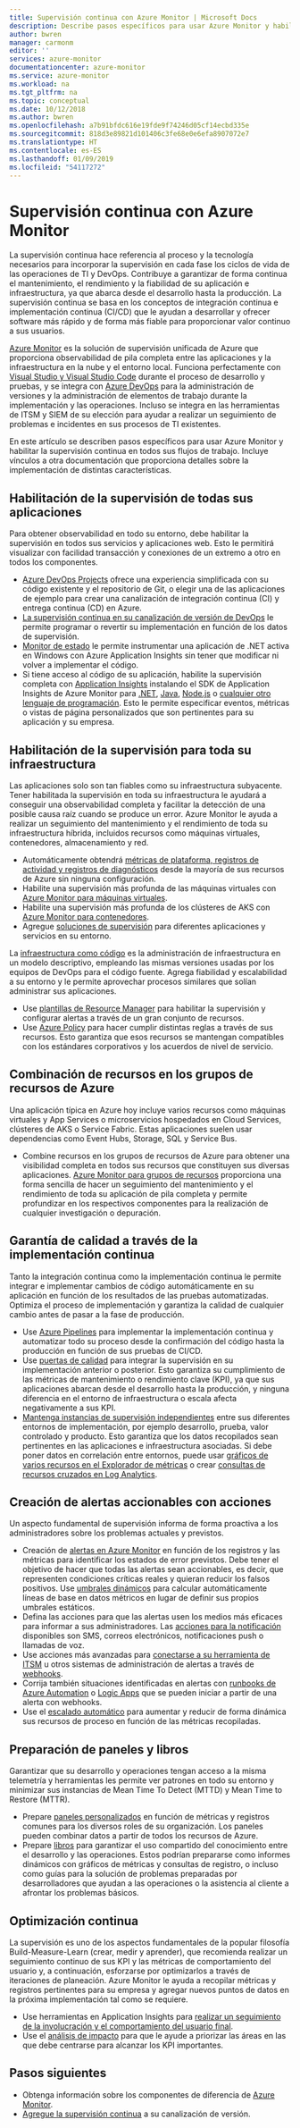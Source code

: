 ```yaml
---
title: Supervisión continua con Azure Monitor | Microsoft Docs
description: Describe pasos específicos para usar Azure Monitor y habilitar la supervisión continua en todos sus flujos de trabajo.
author: bwren
manager: carmonm
editor: ''
services: azure-monitor
documentationcenter: azure-monitor
ms.service: azure-monitor
ms.workload: na
ms.tgt_pltfrm: na
ms.topic: conceptual
ms.date: 10/12/2018
ms.author: bwren
ms.openlocfilehash: a7b91bfdc616e19fde9f74246d05cf14ecbd335e
ms.sourcegitcommit: 818d3e89821d101406c3fe68e0e6efa8907072e7
ms.translationtype: HT
ms.contentlocale: es-ES
ms.lasthandoff: 01/09/2019
ms.locfileid: "54117272"
---
```

# <a name="continuous-monitoring-with-azure-monitor"></a>Supervisión continua con Azure Monitor

La supervisión continua hace referencia al proceso y la tecnología necesarios para incorporar la supervisión en cada fase los ciclos de vida de las operaciones de TI y DevOps. Contribuye a garantizar de forma continua el mantenimiento, el rendimiento y la fiabilidad de su aplicación e infraestructura, ya que abarca desde el desarrollo hasta la producción. La supervisión continua se basa en los conceptos de integración continua e implementación continua (CI/CD) que le ayudan a desarrollar y ofrecer software más rápido y de forma más fiable para proporcionar valor continuo a sus usuarios.

[Azure Monitor](overview.md) es la solución de supervisión unificada de Azure que proporciona observabilidad de pila completa entre las aplicaciones y la infraestructura en la nube y el entorno local. Funciona perfectamente con [Visual Studio y Visual Studio Code](https://visualstudio.microsoft.com/) durante el proceso de desarrollo y pruebas, y se integra con [Azure DevOps](/azure/devops/user-guide/index) para la administración de versiones y la administración de elementos de trabajo durante la implementación y las operaciones. Incluso se integra en las herramientas de ITSM y SIEM de su elección para ayudar a realizar un seguimiento de problemas e incidentes en sus procesos de TI existentes.

En este artículo se describen pasos específicos para usar Azure Monitor y habilitar la supervisión continua en todos sus flujos de trabajo. Incluye vínculos a otra documentación que proporciona detalles sobre la implementación de distintas características.


## <a name="enable-monitoring-for-all-your-applications"></a>Habilitación de la supervisión de todas sus aplicaciones
Para obtener observabilidad en todo su entorno, debe habilitar la supervisión en todos sus servicios y aplicaciones web. Esto le permitirá visualizar con facilidad transacción y conexiones de un extremo a otro en todos los componentes.

- [Azure DevOps Projects](../devops-project/overview.md) ofrece una experiencia simplificada con su código existente y el repositorio de Git, o elegir una de las aplicaciones de ejemplo para crear una canalización de integración continua (CI) y entrega continua (CD) en Azure.
- [La supervisión continua en su canalización de versión de DevOps](../azure-monitor/app/continuous-monitoring.md) le permite programar o revertir su implementación en función de los datos de supervisión.
- [Monitor de estado](../azure-monitor/app/monitor-performance-live-website-now.md) le permite instrumentar una aplicación de .NET activa en Windows con Azure Application Insights sin tener que modificar ni volver a implementar el código.
- Si tiene acceso al código de su aplicación, habilite la supervisión completa con [Application Insights](../azure-monitor/app/app-insights-overview.md) instalando el SDK de Application Insights de Azure Monitor para [.NET](../azure-monitor/learn/quick-monitor-portal.md), [Java](../azure-monitor/learn/java-quick-start.md), [Node.js](../azure-monitor/learn/nodejs-quick-start.md) o [cualquier otro lenguaje de programación](../azure-monitor/app/platforms.md). Esto le permite especificar eventos, métricas o vistas de página personalizados que son pertinentes para su aplicación y su empresa.



## <a name="enable-monitoring-for-your-entire-infrastructure"></a>Habilitación de la supervisión para toda su infraestructura
Las aplicaciones solo son tan fiables como su infraestructura subyacente. Tener habilitada la supervisión en toda su infraestructura le ayudará a conseguir una observabilidad completa y facilitar la detección de una posible causa raíz cuando se produce un error. Azure Monitor le ayuda a realizar un seguimiento del mantenimiento y el rendimiento de toda su infraestructura híbrida, incluidos recursos como máquinas virtuales, contenedores, almacenamiento y red.

- Automáticamente obtendrá [métricas de plataforma, registros de actividad y registros de diagnósticos](platform/data-sources.md) desde la mayoría de sus recursos de Azure sin ninguna configuración.
- Habilite una supervisión más profunda de las máquinas virtuales con [Azure Monitor para máquinas virtuales](insights/vminsights-overview.md).
-  Habilite una supervisión más profunda de los clústeres de AKS con [Azure Monitor para contenedores](insights/container-insights-overview.md).
- Agregue [soluciones de supervisión](insights/solutions-inventory.md) para diferentes aplicaciones y servicios en su entorno.


La [infraestructura como código](/devops/learn/what-is-infrastructure-as-code) es la administración de infraestructura en un modelo descriptivo, empleando las mismas versiones usadas por los equipos de DevOps para el código fuente. Agrega fiabilidad y escalabilidad a su entorno y le permite aprovechar procesos similares que solían administrar sus aplicaciones.

-  Use [plantillas de Resource Manager](platform/template-workspace-configuration.md) para habilitar la supervisión y configurar alertas a través de un gran conjunto de recursos.
- Use [Azure Policy](../governance/policy/overview.md) para hacer cumplir distintas reglas a través de sus recursos. Esto garantiza que esos recursos se mantengan compatibles con los estándares corporativos y los acuerdos de nivel de servicio. 


##  <a name="combine-resources-in-azure-resource-groups"></a>Combinación de recursos en los grupos de recursos de Azure
Una aplicación típica en Azure hoy incluye varios recursos como máquinas virtuales y App Services o microservicios hospedados en Cloud Services, clústeres de AKS o Service Fabric. Estas aplicaciones suelen usar dependencias como Event Hubs, Storage, SQL y Service Bus.

- Combine recursos en los grupos de recursos de Azure para obtener una visibilidad completa en todos sus recursos que constituyen sus diversas aplicaciones. [Azure Monitor para grupos de recursos](../azure-monitor/insights/resource-group-insights.md) proporciona una forma sencilla de hacer un seguimiento del mantenimiento y el rendimiento de toda su aplicación de pila completa y permite profundizar en los respectivos componentes para la realización de cualquier investigación o depuración.

## <a name="ensure-quality-through-continuous-deployment"></a>Garantía de calidad a través de la implementación continua
Tanto la integración continua como la implementación continua le permite integrar e implementar cambios de código automáticamente en su aplicación en función de los resultados de las pruebas automatizadas. Optimiza el proceso de implementación y garantiza la calidad de cualquier cambio antes de pasar a la fase de producción.


- Use [Azure Pipelines](/azure/devops/pipelines) para implementar la implementación continua y automatizar todo su proceso desde la confirmación del código hasta la producción en función de sus pruebas de CI/CD.
- Use [puertas de calidad](/devops/pipelines/release/approvals/gates) para integrar la supervisión en su implementación anterior o posterior. Esto garantiza su cumplimiento de las métricas de mantenimiento o rendimiento clave (KPI), ya que sus aplicaciones abarcan desde el desarrollo hasta la producción, y ninguna diferencia en el entorno de infraestructura o escala afecta negativamente a sus KPI.
- [Mantenga instancias de supervisión independientes](../azure-monitor/app/separate-resources.md) entre sus diferentes entornos de implementación, por ejemplo desarrollo, prueba, valor controlado y producto. Esto garantiza que los datos recopilados sean pertinentes en las aplicaciones e infraestructura asociadas. Si debe poner datos en correlación entre entornos, puede usar [gráficos de varios recursos en el Explorador de métricas](../azure-monitor/platform/metrics-charts.md) o crear [consultas de recursos cruzados en Log Analytics](log-query/cross-workspace-query.md).


## <a name="create-actionable-alerts-with-actions"></a>Creación de alertas accionables con acciones
Un aspecto fundamental de supervisión informa de forma proactiva a los administradores sobre los problemas actuales y previstos. 

- Creación de [alertas en Azure Monitor](../azure-monitor/platform/alerts-overview.md) en función de los registros y las métricas para identificar los estados de error previstos. Debe tener el objetivo de hacer que todas las alertas sean accionables, es decir, que representen condiciones críticas reales y quieran reducir los falsos positivos. Use [umbrales dinámicos](platform/alerts-dynamic-thresholds.md) para calcular automáticamente líneas de base en datos métricos en lugar de definir sus propios umbrales estáticos. 
- Defina las acciones para que las alertas usen los medios más eficaces para informar a sus administradores. Las [acciones para la notificación](platform/action-groups.md#create-an-action-group-by-using-the-azure-portal) disponibles son SMS, correos electrónicos, notificaciones push o llamadas de voz.
- Use acciones más avanzadas para [conectarse a su herramienta de ITSM](platform/itsmc-overview.md) u otros sistemas de administración de alertas a través de [webhooks](platform/activity-log-alerts-webhook.md).
- Corrija también situaciones identificadas en alertas con [runbooks de Azure Automation](../automation/automation-webhooks.md) o [Logic Apps](/connectors/custom-connectors/create-webhook-trigger) que se pueden iniciar a partir de una alerta con webhooks. 
- Use el [escalado automático](../azure-monitor/learn/tutorial-autoscale-performance-schedule.md) para aumentar y reducir de forma dinámica sus recursos de proceso en función de las métricas recopiladas.

## <a name="prepare-dashboards-and-workbooks"></a>Preparación de paneles y libros
Garantizar que su desarrollo y operaciones tengan acceso a la misma telemetría y herramientas les permite ver patrones en todo su entorno y minimizar sus instancias de Mean Time To Detect (MTTD) y Mean Time to Restore (MTTR).

- Prepare [paneles personalizados](../azure-monitor/learn/tutorial-app-dashboards.md) en función de métricas y registros comunes para los diversos roles de su organización. Los paneles pueden combinar datos a partir de todos los recursos de Azure.
- Prepare [libros](../azure-monitor/app/usage-workbooks.md) para garantizar el uso compartido del conocimiento entre el desarrollo y las operaciones. Estos podrían prepararse como informes dinámicos con gráficos de métricas y consultas de registro, o incluso como guías para la solución de problemas preparadas por desarrolladores que ayudan a las operaciones o la asistencia al cliente a afrontar los problemas básicos.

## <a name="continuously-optimize"></a>Optimización continua
 La supervisión es uno de los aspectos fundamentales de la popular filosofía Build-Measure-Learn (crear, medir y aprender), que recomienda realizar un seguimiento continuo de sus KPI y las métricas de comportamiento del usuario y, a continuación, esforzarse por optimizarlos a través de iteraciones de planeación. Azure Monitor le ayuda a recopilar métricas y registros pertinentes para su empresa y agregar nuevos puntos de datos en la próxima implementación tal como se requiere.

- Use herramientas en Application Insights para [realizar un seguimiento de la involucración y el comportamiento del usuario final](../azure-monitor/learn/tutorial-users.md).
- Use el [análisis de impacto](../azure-monitor/app/usage-impact.md) para que le ayude a priorizar las áreas en las que debe centrarse para alcanzar los KPI importantes.


## <a name="next-steps"></a>Pasos siguientes

- Obtenga información sobre los componentes de diferencia de [Azure Monitor](overview.md).
- [Agregue la supervisión continua](../azure-monitor/app/continuous-monitoring.md) a su canalización de versión.